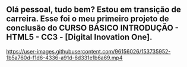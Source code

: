 ## Olá pessoal, tudo bem? Estou em transição de carreira. Esse foi o meu primeiro projeto de conclusão do CURSO BÁSICO INTRODUÇÃO - HTML5 - CC3 - [Digital Inovation One].


https://user-images.githubusercontent.com/96156026/153735952-1b5a760d-f1d6-4336-a91d-6d331e1b6a69.mp4

